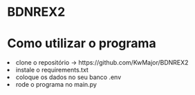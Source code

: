 # BDNREX2

<h1>Como utilizar o programa</h1>

<li>clone o repositório -> https://github.com/KwMajor/BDNREX2
<li>instale o requirements.txt
<li>coloque os dados no seu banco .env
<li>rode o programa no main.py